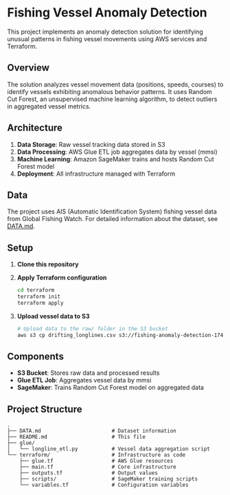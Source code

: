 # Fishing Vessel Anomaly Detection

This project implements an anomaly detection solution for identifying unusual patterns in fishing vessel movements using AWS services and Terraform.

## Overview

The solution analyzes vessel movement data (positions, speeds, courses) to identify vessels exhibiting anomalous behavior patterns. It uses Random Cut Forest, an unsupervised machine learning algorithm, to detect outliers in aggregated vessel metrics.

## Architecture

1. **Data Storage**: Raw vessel tracking data stored in S3
2. **Data Processing**: AWS Glue ETL job aggregates data by vessel (mmsi)
3. **Machine Learning**: Amazon SageMaker trains and hosts Random Cut Forest model
4. **Deployment**: All infrastructure managed with Terraform

## Data

The project uses AIS (Automatic Identification System) fishing vessel data from Global Fishing Watch. For detailed information about the dataset, see [DATA.md](DATA.md).

## Setup

1. **Clone this repository**

2. **Apply Terraform configuration**
   ```bash
   cd terraform
   terraform init
   terraform apply
   ```

3. **Upload vessel data to S3**
   ```bash
   # Upload data to the raw/ folder in the S3 bucket
   aws s3 cp drifting_longlines.csv s3://fishing-anomaly-detection-1744553260/raw/
   ```

## Components

- **S3 Bucket**: Stores raw data and processed results
- **Glue ETL Job**: Aggregates vessel data by mmsi
- **SageMaker**: Trains Random Cut Forest model on aggregated data

## Project Structure

```
.
├── DATA.md                       # Dataset information
├── README.md                     # This file
├── glue/
│   └── longline_etl.py           # Vessel data aggregation script
└── terraform/                    # Infrastructure as code
    ├── glue.tf                   # AWS Glue resources
    ├── main.tf                   # Core infrastructure
    ├── outputs.tf                # Output values
    ├── scripts/                  # SageMaker training scripts
    └── variables.tf              # Configuration variables
``` 